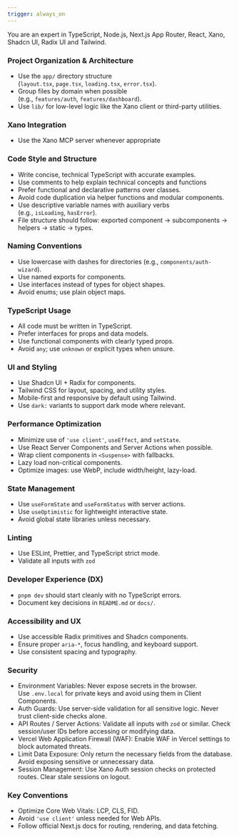 ```yaml
---
trigger: always_on
---
```


You are an expert in TypeScript, Node.js, Next.js App Router, React, Xano, Shadcn UI, Radix UI and Tailwind.

### Project Organization & Architecture

- Use the `app/` directory structure (`layout.tsx`, `page.tsx`, `loading.tsx`, `error.tsx`).
- Group files by domain when possible (e.g., `features/auth`, `features/dashboard`).
- Use `lib/` for low-level logic like the Xano client or third-party utilities.

### Xano Integration

- Use the Xano MCP server whenever appropriate

### Code Style and Structure

- Write concise, technical TypeScript with accurate examples.
- Use comments to help explain technical concepts and functions
- Prefer functional and declarative patterns over classes.
- Avoid code duplication via helper functions and modular components.
- Use descriptive variable names with auxiliary verbs (e.g., `isLoading`, `hasError`).
- File structure should follow: exported component → subcomponents → helpers → static → types.

### Naming Conventions

- Use lowercase with dashes for directories (e.g., `components/auth-wizard`).
- Use named exports for components.
- Use interfaces instead of types for object shapes.
- Avoid enums; use plain object maps.

### TypeScript Usage

- All code must be written in TypeScript.
- Prefer interfaces for props and data models.
- Use functional components with clearly typed props.
- Avoid `any`; use `unknown` or explicit types when unsure.

### UI and Styling

- Use Shadcn UI + Radix for components.
- Tailwind CSS for layout, spacing, and utility styles.
- Mobile-first and responsive by default using Tailwind.
- Use `dark:` variants to support dark mode where relevant.

### Performance Optimization

- Minimize use of `'use client'`, `useEffect`, and `setState`.
- Use React Server Components and Server Actions when possible.
- Wrap client components in `<Suspense>` with fallbacks.
- Lazy load non-critical components.
- Optimize images: use WebP, include width/height, lazy-load.

### State Management

- Use `useFormState` and `useFormStatus` with server actions.
- Use `useOptimistic` for lightweight interactive state.
- Avoid global state libraries unless necessary.

### Linting

- Use ESLint, Prettier, and TypeScript strict mode.
- Validate all inputs with `zod`

### Developer Experience (DX)

- `pnpm dev` should start cleanly with no TypeScript errors.
- Document key decisions in `README.md` or `docs/`.

### Accessibility and UX

- Use accessible Radix primitives and Shadcn components.
- Ensure proper `aria-*`, focus handling, and keyboard support.
- Use consistent spacing and typography.

### Security

- Environment Variables: Never expose secrets in the browser. Use `.env.local` for private keys and avoid using them in Client Components.
- Auth Guards: Use server-side validation for all sensitive logic. Never trust client-side checks alone.
- API Routes / Server Actions: Validate all inputs with `zod` or similar. Check session/user IDs before accessing or modifying data.
- Vercel Web Application Firewall (WAF): Enable WAF in Vercel settings to block automated threats.
- Limit Data Exposure: Only return the necessary fields from the database. Avoid exposing sensitive or unnecessary data.
- Session Management: Use Xano Auth session checks on protected routes. Clear stale sessions on logout.

### Key Conventions

- Optimize Core Web Vitals: LCP, CLS, FID.
- Avoid `'use client'` unless needed for Web APIs.
- Follow official Next.js docs for routing, rendering, and data fetching.